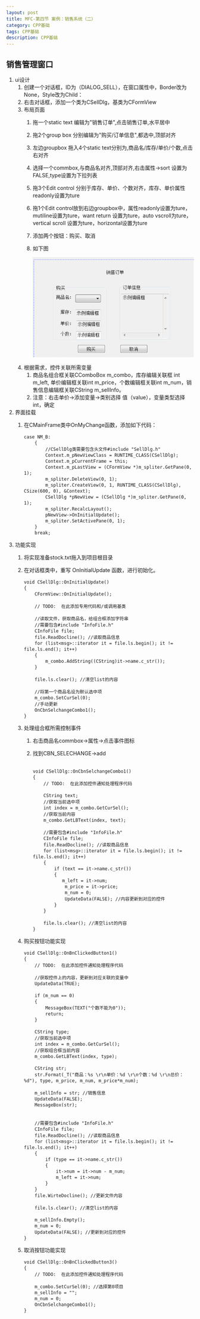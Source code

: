 ```yaml
---
layout: post
title: MFC-第四节 案例：销售系统（二）
category: CPP基础
tags: CPP基础
description: CPP基础
---
```



## 销售管理窗口 
1. ui设计
    1. 创建一个对话框，ID为（DIALOG_SELL），在窗口属性中，Border改为None，Style改为Child：
    2. 右击对话框，添加一个类为CSellDlg，基类为CFormView
    3. 布局页面
        1. 拖一个static text 编辑为"销售订单",点击销售订单,水平居中
        2. 拖2个group box 分别编辑为"购买/订单信息",都选中,顶部对齐
        3. 左边groupbox 拖入4个static text分别为,商品名/库存/单价/个数,点击右对齐
        4. 选择一个commbox,与商品名对齐,顶部对齐,右击属性->sort 设置为FALSE,type设置为下拉列表
        5. 拖3个Edit control 分别于库存、单价、个数对齐，库存、单价属性readonly设置为ture
        6. 拖1个Edit control放到右边groupbox中，属性readonly设置为ture，mutiline设置为ture，want return 设置为ture，auto vscroll为ture，vertical scroll 设置为ture，horizontal设置为ture
        7. 添加两个按钮：购买、取消
        8. 如下图
            
            ![图4](https://raw.githubusercontent.com/zhoghua123/imgsBed/master/cpp77.png)
    4. 根据需求，控件关联所需变量
        1. 商品名组合框关联CComboBox m_combo，库存编辑关联框 int m_left, 单价编辑框关联int m_price，个数编辑框关联int m_num，销售信息编辑框关联CString m_sellInfo。
        2. 注意：右击单价->添加变量->类别选择 值（value），变量类型选择 int，确定
2. 界面挂载
    1. 在CMainFrame类中OnMyChange函数，添加如下代码：
        
        ```
        case NM_B:
        	{
        		//CSellDlg类需要包含头文件#include "SellDlg.h"
        		Context.m_pNewViewClass = RUNTIME_CLASS(CSellDlg);
        		Context.m_pCurrentFrame = this;
        		Context.m_pLastView = (CFormView *)m_spliter.GetPane(0, 1);
        		m_spliter.DeleteView(0, 1);
        		m_spliter.CreateView(0, 1, RUNTIME_CLASS(CSellDlg), CSize(600, 0), &Context);
        		CSellDlg *pNewView = (CSellDlg *)m_spliter.GetPane(0, 1);
        		m_spliter.RecalcLayout();
        		pNewView->OnInitialUpdate();
        		m_spliter.SetActivePane(0, 1);
        	}
        	break;
        ```
3. 功能实现
    1. 将实现准备stock.txt拖入到项目根目录
    2. 在对话框类中，重写 OnInitialUpdate 函数，进行初始化。
        
        ```
        void CSellDlg::OnInitialUpdate()
        {
        	CFormView::OnInitialUpdate();
        
        	// TODO:  在此添加专用代码和/或调用基类
        
        	//读取文件，获取商品名，给组合框添加字符串
        	//需要包含#include "InfoFile.h"
        	CInfoFile file;
        	file.ReadDocline(); //读取商品信息
        	for (list<msg>::iterator it = file.ls.begin(); it != file.ls.end(); it++)
        	{
        		m_combo.AddString((CString)it->name.c_str());
        	}
        
        	file.ls.clear(); //清空list的内容
        
        	//将第一个商品名设为默认选中项
        	m_combo.SetCurSel(0);
        	//手动更新
        	OnCbnSelchangeCombo1();
        }
        ```
    2. 处理组合框所需控制事件
        1. 右击商品名commbox->属性->点击事件图标
        2. 找到CBN_SELECHANGE->add
            
            ```
            
            void CSellDlg::OnCbnSelchangeCombo1()
            {
            	// TODO:  在此添加控件通知处理程序代码
            
            	CString text;
            	//获取当前选中项
            	int index = m_combo.GetCurSel();
            	//获取当前内容
            	m_combo.GetLBText(index, text);
            
            	//需要包含#include "InfoFile.h"
            	CInfoFile file;
            	file.ReadDocline(); //读取商品信息
            	for (list<msg>::iterator it = file.ls.begin(); it != file.ls.end(); it++)
            	{
            		if (text == it->name.c_str())
            		{
            		   m_left = it->num;
            			m_price = it->price;
            			m_num = 0;
            			UpdateData(FALSE); //内容更新到对应的控件
            		}
            	}
            
            	file.ls.clear(); //清空list的内容
            }
            ```
    3. 购买按钮功能实现
        
        ```
        void CSellDlg::OnBnClickedButton1()
        {
        	// TODO:  在此添加控件通知处理程序代码
        	
        	//获取控件上的内容，更新到对应关联的变量中
        	UpdateData(TRUE);
        
        	if (m_num == 0)
        	{
        		MessageBox(TEXT("个数不能为0"));
        		return;
        	}
        
        	CString type;
        	//获取当前选中项
        	int index = m_combo.GetCurSel();
        	//获取组合框当前内容
        	m_combo.GetLBText(index, type);
        
        	CString str;
        	str.Format(_T("商品：%s \r\n单价：%d \r\n个数：%d \r\n总价：%d"), type, m_price, m_num, m_price*m_num);
        
        	m_sellInfo = str; //销售信息
        	UpdateData(FALSE);
        	MessageBox(str);
        
        
        	//需要包含#include "InfoFile.h"
        	CInfoFile file;
        	file.ReadDocline(); //读取商品信息
        	for (list<msg>::iterator it = file.ls.begin(); it != file.ls.end(); it++)
        	{
        		if (type == it->name.c_str())
        		{
        			it->num = it->num - m_num;
        			m_left = it->num;
        		}
        	}
        	file.WirteDocline(); //更新文件内容
        
        	file.ls.clear(); //清空list的内容
        
        	m_sellInfo.Empty();
        	m_num = 0;
        	UpdateData(FALSE); //更新到对应的控件
        }
        ```
    4. 取消按钮功能实现
        
        ```
        void CSellDlg::OnBnClickedButton3()
        {
        	// TODO:  在此添加控件通知处理程序代码
        
        	m_combo.SetCurSel(0); //选择第0项目
        	m_sellInfo = "";
        	m_num = 0;
        	OnCbnSelchangeCombo1();
        }
        ```


